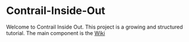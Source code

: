 # Contrail-Inside-Out

Welcome to Contrail Inside Out. This project is a growing and structured tutorial. The main component is the [Wiki](https://github.com/virtualhops/Contrail-Inside-Out/wiki)
